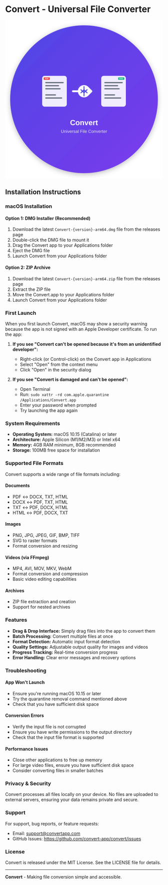 # Convert - Universal File Converter

![Convert App Icon](assets/icon.svg)

## Installation Instructions

### macOS Installation

#### Option 1: DMG Installer (Recommended)
1. Download the latest `Convert-{version}-arm64.dmg` file from the releases page
2. Double-click the DMG file to mount it
3. Drag the Convert app to your Applications folder
4. Eject the DMG file
5. Launch Convert from your Applications folder

#### Option 2: ZIP Archive
1. Download the latest `Convert-{version}-arm64.zip` file from the releases page
2. Extract the ZIP file
3. Move the Convert.app to your Applications folder
4. Launch Convert from your Applications folder

### First Launch

When you first launch Convert, macOS may show a security warning because the app is not signed with an Apple Developer certificate. To run the app:

1. **If you see "Convert can't be opened because it's from an unidentified developer":**
   - Right-click (or Control-click) on the Convert app in Applications
   - Select "Open" from the context menu
   - Click "Open" in the security dialog

2. **If you see "Convert is damaged and can't be opened":**
   - Open Terminal
   - Run: `sudo xattr -rd com.apple.quarantine /Applications/Convert.app`
   - Enter your password when prompted
   - Try launching the app again

### System Requirements

- **Operating System:** macOS 10.15 (Catalina) or later
- **Architecture:** Apple Silicon (M1/M2/M3) or Intel x64
- **Memory:** 4GB RAM minimum, 8GB recommended
- **Storage:** 100MB free space for installation

### Supported File Formats

Convert supports a wide range of file formats including:

#### Documents
- PDF ↔ DOCX, TXT, HTML
- DOCX ↔ PDF, TXT, HTML
- TXT ↔ PDF, DOCX, HTML
- HTML ↔ PDF, DOCX, TXT

#### Images
- PNG, JPG, JPEG, GIF, BMP, TIFF
- SVG to raster formats
- Format conversion and resizing

#### Videos (via FFmpeg)
- MP4, AVI, MOV, MKV, WebM
- Format conversion and compression
- Basic video editing capabilities

#### Archives
- ZIP file extraction and creation
- Support for nested archives

### Features

- **Drag & Drop Interface:** Simply drag files into the app to convert them
- **Batch Processing:** Convert multiple files at once
- **Format Detection:** Automatic input format detection
- **Quality Settings:** Adjustable output quality for images and videos
- **Progress Tracking:** Real-time conversion progress
- **Error Handling:** Clear error messages and recovery options

### Troubleshooting

#### App Won't Launch
- Ensure you're running macOS 10.15 or later
- Try the quarantine removal command mentioned above
- Check that you have sufficient disk space

#### Conversion Errors
- Verify the input file is not corrupted
- Ensure you have write permissions to the output directory
- Check that the input file format is supported

#### Performance Issues
- Close other applications to free up memory
- For large video files, ensure you have sufficient disk space
- Consider converting files in smaller batches

### Privacy & Security

Convert processes all files locally on your device. No files are uploaded to external servers, ensuring your data remains private and secure.

### Support

For support, bug reports, or feature requests:
- Email: support@convertapp.com
- GitHub Issues: https://github.com/convert-app/convert/issues

### License

Convert is released under the MIT License. See the LICENSE file for details.

---

**Convert** - Making file conversion simple and accessible.